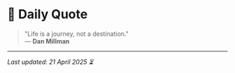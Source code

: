 # 📜 Daily Quote

> "Life is a journey, not a destination."  
> — **Dan Millman**

---

_Last updated: 21 April 2025 ⏳_
